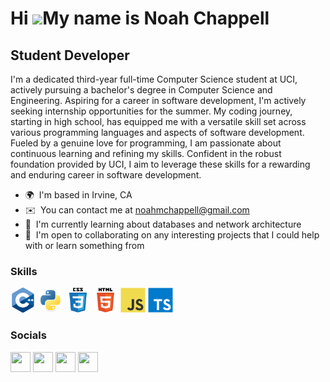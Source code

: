 Hi ![](https://user-images.githubusercontent.com/18350557/176309783-0785949b-9127-417c-8b55-ab5a4333674e.gif)My name is Noah Chappell
=====================================================================================================================================

Student Developer
-----------------

I'm a dedicated third-year full-time Computer Science student at UCI, actively pursuing a bachelor's degree in Computer Science and Engineering. Aspiring for a career in software development, I'm actively seeking internship opportunities for the summer. My coding journey, starting in high school, has equipped me with a versatile skill set across various programming languages and aspects of software development. Fueled by a genuine love for programming, I am passionate about continuous learning and refining my skills. Confident in the robust foundation provided by UCI, I aim to leverage these skills for a rewarding and enduring career in software development.

* 🌍  I'm based in Irvine, CA
* ✉️  You can contact me at [noahmchappell@gmail.com](mailto:noahmchappell@gmail.com)
* 🧠  I'm currently learning about databases and network architecture
* 🤝  I'm open to collaborating on any interesting projects that I could help with or learn something from

### Skills


<p align="left">
  <a href="https://www.github.com/Noah-Chappell" target="_blank" rel="noreferrer"><img src="https://raw.githubusercontent.com/devicons/devicon/master/icons/cplusplus/cplusplus-original.svg" alt="cpp" width="40" height="40"/></a>
  <a href="https://www.python.org" target="_blank" rel="noreferrer"><img src="https://raw.githubusercontent.com/devicons/devicon/master/icons/python/python-original.svg" alt="python" width="40" height="40"/></a>
  <a href="https://www.github.com/Noah-Chappell" target="_blank" rel="noreferrer"><img src="https://raw.githubusercontent.com/devicons/devicon/master/icons/css3/css3-original-wordmark.svg" alt="css3" width="40" height="40"/></a>
  <a href="https://www.github.com/Noah-Chappell" target="_blank" rel="noreferrer"><img src="https://raw.githubusercontent.com/devicons/devicon/master/icons/html5/html5-original-wordmark.svg" alt="html5" width="40" height="40"/></a>
  <a href="https://developer.mozilla.org/en-US/docs/Web/JavaScript" target="_blank" rel="noreferrer"><img src="https://raw.githubusercontent.com/devicons/devicon/master/icons/javascript/javascript-original.svg" alt="javascript" width="40" height="40"/></a>
  <a href="https://www.typescriptlang.org/" target="_blank" rel="noreferrer"><img src="https://raw.githubusercontent.com/devicons/devicon/master/icons/typescript/typescript-original.svg" alt="typescript" width="40" height="40"/></a>
</p>


### Socials

<p align="left"> <a href="https://www.github.com/Noah-Chappell" target="_blank" rel="noreferrer"><img src="https://raw.githubusercontent.com/danielcranney/readme-generator/main/public/icons/socials/github.svg" width="32" height="32" /></a> <a href="http://www.instagram.com/noah_chappell" target="_blank" rel="noreferrer"><img src="https://raw.githubusercontent.com/danielcranney/readme-generator/main/public/icons/socials/instagram.svg" width="32" height="32" /></a> <a href="https://www.linkedin.com/in/noah-chappell" target="_blank" rel="noreferrer"><img src="https://raw.githubusercontent.com/danielcranney/readme-generator/main/public/icons/socials/linkedin.svg" width="32" height="32" /></a> <a href="https://www.stackoverflow.com/users/noah-chappell" target="_blank" rel="noreferrer"><img src="https://raw.githubusercontent.com/danielcranney/readme-generator/main/public/icons/socials/stackoverflow.svg" width="32" height="32" /></a></p>
